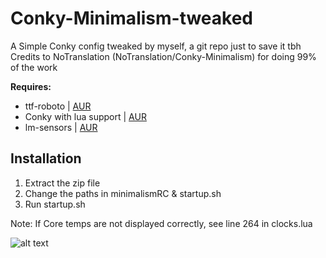 # Conky-Minimalism-tweaked
A Simple Conky config tweaked by myself, a git repo just to save it tbh
Credits to NoTranslation (NoTranslation/Conky-Minimalism) for doing 99% of the work



**Requires:**
* ttf-roboto  |  [AUR](https://www.archlinux.org/packages/community/any/ttf-roboto/)
* Conky with lua support | [AUR](https://aur.archlinux.org/packages/conky-lua/)
* lm-sensors | [AUR](https://www.archlinux.org/packages/?name=lm_sensors)

## Installation
1. Extract the zip file
2. Change the paths in minimalismRC & startup.sh
3. Run startup.sh

Note: If Core temps are not displayed correctly, see line 264 in clocks.lua

![alt text](http://persoservermichael.ddns.net:3000/mika/Conky-Minimalism-tweaked/example.png)



